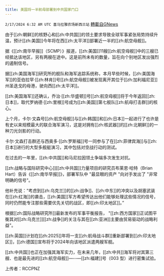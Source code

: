 ```yaml
---
title: 美国将一半航母部署到中共国家门口
---
```

`2/17/2024 6:32 AM UTC 喜马拉雅农场新西兰站` [轉載自GNews](https://gnews.org/articles/2317888)

由于[[zh:朝鲜]]的核野心和[[zh:中共国]]的领土要求导致全球军事紧张局势持续升温，预计[[zh:美国]]今年将在西[[zh:太平洋]]部署近一半的[[zh:航空母舰]]。

据《[[zh:南华早报]]（SCMP）》报道，[[zh:美国]]11艘[[zh:航空母舰]]中的三艘已经抵达该地区，另有两艘在途中。这是前所未有的数量，旨在向个别地区发出强烈的遏制信号。

据[[zh:美国海军]]研究所的舰队和海军追踪系统称，本月早些时候，[[zh:美国海军]]的亚伯拉罕·[[zh:林肯]]号[[zh:航空母舰]]被发现离开其位于[[zh:加利福尼亚]]州圣迭戈的母港，驶向西[[zh:太平洋]]。

[[zh:美国海军]]还确认，乔治·[[zh:华盛顿]]号[[zh:航空母舰]]将于今年返回[[zh:日本]]，取代罗纳德·[[zh:里根]]号成为[[zh:美国]]第七舰队[[zh:航母打击群]]的核心。

上个月，卡尔·文森号[[zh:航空母舰]]与[[zh:韩国]]和[[zh:日本]]一起进行了也许是有史以来规模最大的联合海军演习，这是对拥有[[zh:核武器]]的[[zh:北朝鲜]]的一种刀光剑影的行动。

卡尔·文森打击群还与西奥多·[[zh:罗斯福]]号一同参与了在[[zh:菲律宾海]]与[[zh:日本]]进行的大型多舰艇演习，其中包括对空战行动的测试。

在过去的一年里，[[zh:中共国]]和马尼拉因领土争端多次发生对抗。

[[zh:战略与国际研究中心]][[zh:中共国]]力量项目的研究员布莱恩·哈特（Brian Hart）告诉《[[zh:南华早报]]》，部署军队中 "最显眼的资产 "向对手发出了 "非常明确的信号"。

他补充说：“考虑到[[zh:乌克兰]]的[[zh:战争]]、[[zh:中东]]的冲突以及胡塞武装在[[zh:红海]]的袭击，[[zh:美国]]军方希望传达出他们能够处理这些情况的信号，同时仍然能专注那些需要优先关切的战区，即[[zh:印太地区]]。”

根据[[zh:国际战略研究所]]最新发布的军事平衡报告， "[[zh:西方国家]]正试图平衡其对[[zh:乌克兰]][[zh:战争]]的关注与其在[[zh:亚洲]]主要由贸易驱动的战略利益"。

[[zh:英国]]计划在[[zh:2025]]年将一支[[zh:航母战斗群]]重新部署到[[zh:印太地区]]，[[zh:德国]]宣布将于2024年向该地区派遣两艘军舰。

[[zh:中共国]]也正在加强其海军实力，在未来几年，[[zh:中共]]海军将对其第三艘、也是最先进的[[zh:航空母舰]]—--—[[zh:福建]]号（003 型）进行密集试验。

上传者：RCCPNZ
